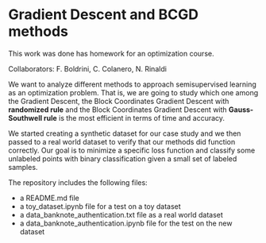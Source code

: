 # Gradient Descent and BCGD methods

This work was done has homework for an optimization course. 

Collaborators: F. Boldrini, C. Colanero, N. Rinaldi


We want to analyze different methods to approach semisupervised
learning as an optimization problem. That is, we are going to study
which one among the Gradient Descent, the Block Coordinates Gradient Descent
with **randomized rule** and the Block Coordinates Gradient Descent with **Gauss-
Southwell rule** is the most efficient in terms of time and accuracy.


We started creating a synthetic dataset for our case study and we then passed
to a real world dataset to verify that our methods did function correctly. Our
goal is to minimize a specific loss function and classify some unlabeled points
with binary classification given a small set of labeled samples.


The repository includes the following files:
- a README.md file
- a toy_dataset.ipynb file for a test on a toy dataset
- a data_banknote_authentication.txt file as a real world dataset
- a data_banknote_authentication.ipynb file for the test on the new dataset
